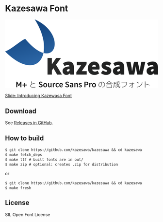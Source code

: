 # Kazesawa Font

![Logo of Kazesawa Font](https://raw.githubusercontent.com/kazesawa/logo/master/kazesawa_w700.png)

[Slide: Introducing Kazewasa Font](https://speakerdeck.com/polamjag/introducing-kazesawa-font)

## Download

See [Releases in GitHub](https://github.com/kazesawa/kazesawa/releases).

## How to build

```
$ git clone https://github.com/kazesawa/kazesawa && cd kazesawa
$ make fetch_deps
$ make ttf # built fonts are in out/
$ make zip # optional: creates .zip for distribution
```

or

```
$ git clone https://github.com/kazesawa/kazesawa && cd kazesawa
$ make fresh
```


## License

SIL Open Font License
